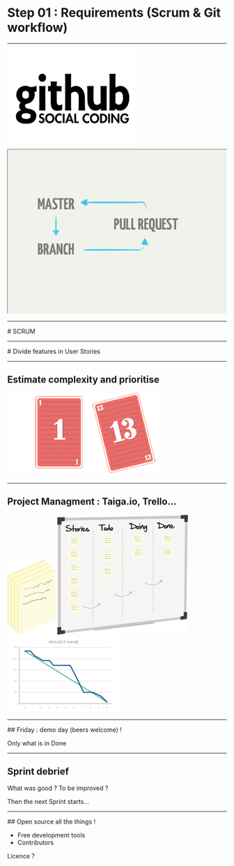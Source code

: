 # Step 01 : Requirements (Scrum &  Git workflow)

---

![](../images/github.png)
![](../images/github-workflow.jpg)

---

# SCRUM

---

# Divide features in User Stories

---

## Estimate complexity and prioritise

![](../images/card_1.png)
![](../images/card_13.png)

---

## Project Managment : Taiga.io, Trello...

![](../images/sprint-backlog.png)
![](../images/sprint-board.png)
![](../images/sprint-burndown.png)

---

## Friday : demo day (beers welcome) !

Only what is in Done

---

## Sprint debrief

What was good ? To be improved ?

Then the next Sprint starts...

---

## Open source all the things !

- Free development tools
- Contributors


Licence ?
